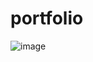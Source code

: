 # portfolio
 
![image](https://github.com/raiym2048/PortfolioMe/assets/76080041/56fac761-f61b-4ca3-b4a6-c92c79149816)
